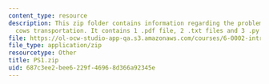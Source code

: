 ```yaml
---
content_type: resource
description: This zip folder contains information regarding the problem set 1 space
  cows transportation. It contains 1 .pdf file, 2 .txt files and 3 .py files.
file: https://ol-ocw-studio-app-qa.s3.amazonaws.com/courses/6-0002-introduction-to-computational-thinking-and-data-science-fall-2016/687c3ee2bee6229f46968d366a92345e_PS1.zip
file_type: application/zip
resourcetype: Other
title: PS1.zip
uid: 687c3ee2-bee6-229f-4696-8d366a92345e
---
```

